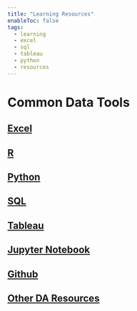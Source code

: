 ```yaml
---
title: "Learning Resources"
enableToc: false
tags:
  - learning
  - excel
  - sql
  - tableau
  - python
  - resources
---
```

# Common Data Tools

  

## [Excel](Excel.md)

  

## [R](R.md)

  

## [Python](Python.md)

  

## [SQL](SQL.md)

  

## [Tableau](Tableau.md)

  

## [Jupyter Notebook](JupyterNotebook.md)

  

## [Github](Github.md)

  

## [Other DA Resources](OtherResources.md)